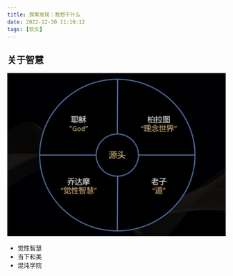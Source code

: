 ```yaml
---
title: 探索发现：我想干什么
date: 2022-12-30 11:10:12
tags: [软文]
---
```


## 关于智慧

![image-20210925162913951](探索发现：我想干什么/image-20210925162913951-2558559.png)

- 觉性智慧
- 当下和美
- 混沌学院